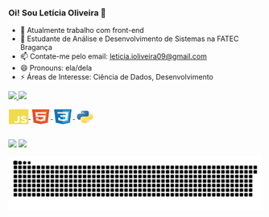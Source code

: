 ### Oi! Sou Letícia Oliveira 👋

- 🔭 Atualmente trabalho com front-end 
- 🌱 Estudante de Análise e Desenvolvimento de Sistemas na FATEC Bragança
- 📫 Contate-me pelo email: leticia.ioliveira09@gmail.com
- 😄 Pronouns: ela/dela
- ⚡ Áreas de Interesse: Ciência de Dados, Desenvolvimento

<div>
  <a href="https://github.com/Lele01323">
  <img height="180em" src="https://github-readme-stats.vercel.app/api?username=Lele01323&show_icons=true&theme=dracula&include_all_commits=true&count_private=true"/>
  <img height="180em" src="https://github-readme-stats.vercel.app/api/top-langs/?username=Lele01323&layout=compact&langs_count=7&theme=dracula"/>
</div>
  
<div style="display: inline_block"><br>
  <img align="center" alt="Lele-Js" height="30" width="40" src="https://raw.githubusercontent.com/devicons/devicon/master/icons/javascript/javascript-plain.svg">
  <img align="center" alt="Lele-HTML" height="30" width="40" src="https://raw.githubusercontent.com/devicons/devicon/master/icons/html5/html5-original.svg">
  <img align="center" alt="Lele-CSS" height="30" width="40" src="https://raw.githubusercontent.com/devicons/devicon/master/icons/css3/css3-original.svg">
  <img align="center" alt="Lele-Python" height="30" width="40" src="https://raw.githubusercontent.com/devicons/devicon/master/icons/python/python-original.svg">
</div>  
  
 ## 
  
<div> 
  <a href = "mailto:leticia.ioliveira09@gmail.com"><img src="https://img.shields.io/badge/-Gmail-%23333?style=for-the-badge&logo=gmail&logoColor=white" target="_blank"></a>
  <a href="https://www.linkedin.com/in/letícia-oliveira-822444188/" target="_blank"><img src="https://img.shields.io/badge/-LinkedIn-%230077B5?style=for-the-badge&logo=linkedin&logoColor=white" target="_blank"></a> 
 
  ![Snake animation](https://github.com/Lele01323/Lele01323/blob/output/github-contribution-grid-snake.svg)
</div>  
  
